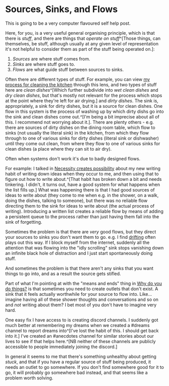 # Sources, Sinks, and Flows

This is going to be a very computer flavoured self help post.

Here, for you, is a very useful general organising principle, which is that there is *stuff*, and there are things that *operate on stuff*^[Those things, can themselves, be stuff, although usually at any given level of representation it's not helpful to consider them as part of the stuff being operated on.]:

1. *Sources* are where stuff comes from.
2. *Sinks* are where stuff goes to.
3. *Flows* are what guide stuff between sources to sinks.

Often there are different types of stuff. For example, you can view [my process for cleaning the kitchen](https://notebook.drmaciver.com/posts/2025-03-23-21:48.html) through this lens, and two types of stuff here are *clean dishes*^[Which further subdivide into *wet clean dishes* and *dry clean dishes*, but that's mostly not relevant for the process which stops at the point where they're left for air drying.] and *dirty dishes*. The sink is, appropriately, a sink for dirty dishes, but it is a source for clean dishes. One flow in this system is the process of washing up by which dirty dishs go into the sink and clean dishes come out.^[I'm being a bit imprecise about all of this. I recommend not worrying about it.]. There are plenty others - e.g. there are sources of dirty dishes on the dining room table, which flow to sinks (not usually the literal sink) in the kitchen, from which they flow through to one of various sinks for dirty dishes (literal sink or dishwasher) until they come out clean, from where they flow to one of various sinks for clean dishes (a place where they can sit to air dry).

Often when systems don't work it's due to badly designed flows.

For example: I talked in [Necessity creates possibility](https://notebook.drmaciver.com/posts/2025-03-30-11:41.html) about my new writing habit of writing down ideas when they occur to me, and then using that to figure out how to write about.^[That habit has broken down a bit and needs tinkering. I didn't, it turns out, have a good system for what happens when the list fills up.] What was happening there is that I had good sources of ideas to write about (they come to me when e.g. in the shower, on a walk, doing the dishes, talking to someone), but there was no reliable flow directing them to the sink for ideas to write about (the actual process of writing). Introducing a written list creates a reliable flow by means of adding a persistent queue to the process rather than just having them fall into the sink of forgetting.

Sometimes the problem is that there are *very* good flows, but they direct your sources to sinks you don't want them to go. e.g. I find [drifting](https://notebook.drmaciver.com/posts/2022-01-06-12:00.html) often plays out this way. If I block myself from the internet, suddenly all the attention that was flowing into the "idly scrolling" sink stops vanishing down an infinite black hole of distraction and I just start spontaneously doing stuff.

And sometimes the problem is that there aren't any sinks that you want things to go into, and as a result the source gets stifled.

Part of what I'm pointing at with the "means and ends" thing in [Why do you do things?](https://notebook.drmaciver.com/posts/2025-04-04-13:33.html) is that sometimes you need to create outlets that don't exist. A sink that it feels actually worthwhile for your source to flow into. Like... imagine having all of these shower thoughts and conversations and so on and *not* writing about them? I bet most of you don't have to imagine very hard.

One easy fix I have access to is creating discord channels. I suddenly got much better at remembering my dreams when we created a #dreams channel to report dreams into^[I've lost the habit of this. I should get back into it.] I've created an #anecdotes channel for similar stories about our lives to see if that helps here.^[NB neither of these channels are publicly accessible to people immediately joining the discord.]

In general it seems to me that there's something unhealthy about getting *stuck*, and that if you have a regular source of stuff being produced, it needs an outlet to go somewhere. If you don't find somewhere good for it to go, it will probably go somewhere bad instead, and that seems like a problem worth solving.
